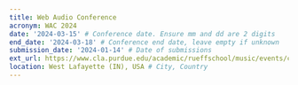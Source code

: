 ```yaml
---
title: Web Audio Conference
acronym: WAC 2024
date: '2024-03-15' # Conference date. Ensure mm and dd are 2 digits
end_date: '2024-03-18' # Conference end date, leave empty if unknown
submission_date: '2024-01-14' # Date of submissions
ext_url: https://www.cla.purdue.edu/academic/rueffschool/music/events/conferences-festivals/wac-24/calls.html # External URL to conference website
location: West Lafayette (IN), USA # City, Country
---
```

